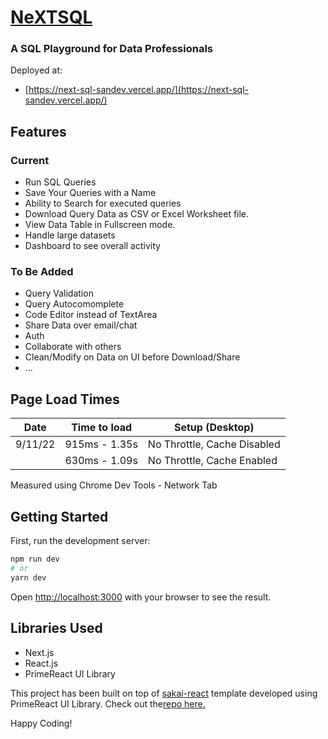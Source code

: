 # [NeXTSQL](https://next-sql-sandev.vercel.app/)

### A SQL Playground for Data Professionals

Deployed at:

-   [https://next-sql-sandev.vercel.app/](https://next-sql-sandev.vercel.app/)

## Features

### Current

-   Run SQL Queries
-   Save Your Queries with a Name
-   Ability to Search for executed queries
-   Download Query Data as CSV or Excel Worksheet file.
-   View Data Table in Fullscreen mode.
-   Handle large datasets
-   Dashboard to see overall activity

### To Be Added

-   Query Validation
-   Query Autocomomplete
-   Code Editor instead of TextArea
-   Share Data over email/chat
-   Auth
-   Collaborate with others
-   Clean/Modify on Data on UI before Download/Share
-   ...

## Page Load Times

| Date    | Time to load  | Setup (Desktop)             |
| ------- | ------------- | --------------------------- |
| 9/11/22 | 915ms - 1.35s | No Throttle, Cache Disabled |
|         | 630ms - 1.09s | No Throttle, Cache Enabled  |

Measured using Chrome Dev Tools - Network Tab

## Getting Started

First, run the development server:

```bash
npm run dev
# or
yarn dev
```

Open [http://localhost:3000](http://localhost:3000) with your browser to see the result.

## Libraries Used

-   Next.js
-   React.js
-   PrimeReact UI Library

This project has been built on top of [sakai-react](https://www.primefaces.org/sakai-react/) template developed using PrimeReact UI Library. Check out the[repo here.](https://github.com/primefaces/sakai-react)

Happy Coding!

